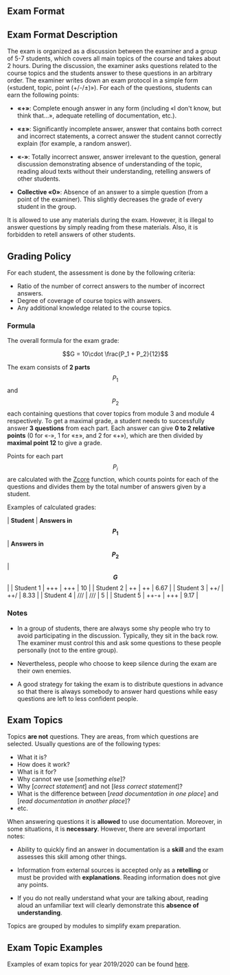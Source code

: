 <!---
The JavaScript code below is needed to support rendering of TeX formulas in GitHub Pages.

See this for kramdown:
https://mikelove.wordpress.com/2015/07/01/how-to-use-latex-math-in-rmd-to-display-properly-on-github-pages/
https://varunagrawal.github.io/2018/03/27/latex
https://stackoverflow.com/questions/26275645/how-to-support-latex-in-github-pages

This is a guideline to render formulas:
https://coderoad.ru/49970549/Проблема-рендеринга-некоторого-синтаксиса-latex-в-MathJax-с-Jekyll-на-github
-->
<script type="text/javascript" async
  src="https://cdnjs.cloudflare.com/ajax/libs/mathjax/2.7.5/MathJax.js?config=TeX-AMS-MML_HTMLorMML">
  MathJax.Hub.Config({
    tex2jax: {
      inlineMath: [['$$','$$'], ['\\(','\\)']],
      processEscapes: true
    }
  });
</script>

Exam Format
---

## Exam Format Description

The exam is organized as a discussion between the examiner and a group of 5-7 students,
which covers all main topics of the course and takes about 2 hours.
During the discussion, the examiner asks questions related to the course topics and
the students answer to these questions in an arbitrary order.
The examiner writes down an exam protocol in a simple form («student, topic, point (+/-/±)»).
For each of the questions, students can earn the following points:

* __«+»__: Complete enough answer in any form (including «I don't know, but think that…»,
adequate retelling of documentation, etc.).

* __«±»__: Significantly incomplete answer, answer that contains both correct and incorrect
statements, a correct answer the student cannot correctly explain (for example, a random answer).

* __«-»__: Totally incorrect answer, answer irrelevant to the question, general discussion
demonstrating absence of understanding of the topic, reading aloud texts without
their understanding, retelling answers of other students.

* __Collective «0»__: Absence of an answer to a simple question (from a point of the examiner).
This slightly decreases the grade of every student in the group.

It is allowed to use any materials during the exam. However, it is illegal to answer questions
by simply reading from these materials. Also, it is forbidden to retell answers of other students.

## Grading Policy
 
For each student, the assessment is done by the following criteria:

* Ratio of the number of correct answers to the number of incorrect answers.
* Degree of coverage of course topics with answers.
* Any additional knowledge related to the course topics.

### Formula

The overall formula for the exam grade:

$$G = 10\cdot \frac{P_1 + P_2}{12}$$ 

The exam consists of __2 parts__ $$P_1$$ and $$P_2$$ each containing questions
that cover topics from module 3 and module 4 respectively.
To get a maximal grade, a student needs to successfully answer __3 questions__ from each part.
Each answer can give __0 to 2 relative points__ (0 for «-», 1 for «±», and 2 for «+»), which
are then divided by __maximal point 12__ to give a grade. 

Points for each part $$P_i$$ are calculated with the [Zcore](exam_zcore.md) function,
which counts points for each of the questions and divides them by the total number of answers
given by a student.

Examples of calculated grades:

| __Student__ | __Answers in $$P_1$$__ | __Answers in $$P_2$$__ | __$$G$$__ |
| Student 1	  | +++                    | +++                    | 10        |
| Student 2	  | ++                     | ++	                    | 6.67      |
| Student 3	  | ++/ 	               | ++/                    | 8.33      |
| Student 4	  | ///                    | ///                    | 5         |
| Student 5	  | ++-+                   | +++                    | 9.17      |

### Notes

* In a group of students, there are always some shy people who try to avoid participating in
  the discussion. Typically, they sit in the back row. The examiner must control this
  and ask some questions to these people personally (not to the entire group).

* Nevertheless, people who choose to keep silence during the exam are their own enemies.

* A good strategy for taking the exam is to distribute questions in advance so that
  there is always somebody to answer hard questions while easy questions are left
  to less confident people. 

## Exam Topics

Topics __are not__ questions. They are areas, from which questions are selected.
Usually questions are of the following types:

* What it is?
* How does it work?
* What is it for?
* Why cannot we use [_something else_]?
* Why [_correct statement_] and not [_less correct statement_]?
* What is the difference between [_read documentation in one place_] and
  [_read documentation in another place_]?
* etc.

When answering questions it is __allowed__ to use documentation. Moreover, in some situations,
it is __necessary__. However, there are several important notes:

* Ability to quickly find an answer in documentation is a __skill__ and the exam assesses
  this skill among other things.

* Information from external sources is accepted only as a __retelling__ or must be provided with
  __explanations__. Reading information does not give any points.

* If you do not really understand what your are talking about, reading aloud an unfamiliar
  text will clearly demonstrate this __absence of understanding__.

Topics are grouped by modules to simplify exam preparation.

## Exam Topic Examples

Examples of exam topics for year 2019/2020 can be found [here](exam_2019.md).
